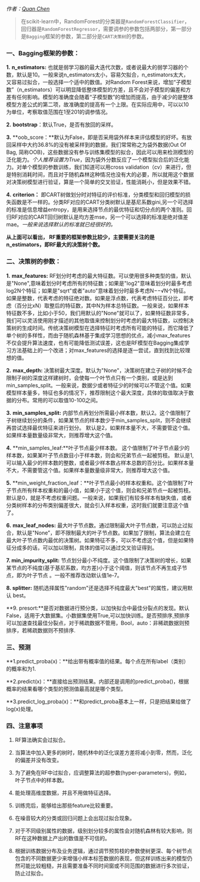 *作者：[Quan Chen](https://github.com/chenquan)*

>  在scikit-learn中，RandomForest的分类器是`RandomForestClassifier`，回归器是`RandomForestRegressor`，需要调参的参数包括两部分，第一部分是`Bagging`框架的参数，第二部分是`CART决策树`的参数。

### 一、Bagging框架的参数：

**1.** **n_estimators:** 也就是弱学习器的最大迭代次数，或者说最大的弱学习器的个数，默认是10。一般来说n_estimators太小，容易欠拟合，n_estimators太大，又容易过拟合，一般选择一个适中的数值。对Random Forest来说，增加“子模型数”（n_estimators）可以明显降低整体模型的方差，且不会对子模型的偏差和方差有任何影响。模型的准确度会随着“子模型数”的增加而提高，由于减少的是整体模型方差公式的第二项，故准确度的提高有一个上限。在实际应用中，可以以10为单位，考察取值范围在1至201的调参情况。

**2.** **bootstrap**：默认True，是否有放回的采样。

**3.** **oob_score：**默认为False，即是否采用袋外样本来评估模型的好坏。有放回采样中大约36.8%的没有被采样到的数据，我们常常称之为袋外数据(Out Of Bag, 简称OOB)，这些数据没有参与训练集模型的拟合，因此可以用来检测模型的泛化能力。*个人推荐设置为True*，因为袋外分数反应了一个模型拟合后的泛化能力。对单个模型的参数训练，我们知道可以用cross validation（cv）来进行，但是特别消耗时间，而且对于随机森林这种情况也没有大的必要，所以就用这个数据对决策树模型进行验证，算是一个简单的交叉验证，性能消耗小，但是效果不错。

**4.** **criterion：** 即CART树做划分时对特征的评价标准，分类模型和回归模型的损失函数是不一样的。分类RF对应的CART分类树默认是基尼系数gini,另一个可选择的标准是信息增益entropy，是用来选择节点的最优特征和切分点的两个准则。回归RF对应的CART回归树默认是均方差mse，另一个可以选择的标准是绝对值差mae。*一般来说选择默认的标准就已经很好的。*

**从上面可以看出， RF重要的框架参数比较少，主要需要关注的是 n_estimators，即RF最大的决策树个数。**

 

### 二、决策树的参数：

**1.** **max_features:** RF划分时考虑的最大特征数。可以使用很多种类型的值，默认是"None",意味着划分时考虑所有的特征数；如果是"log2"意味着划分时最多考虑log2N个特征；如果是"sqrt"或者"auto"意味着划分时最多考虑N−−√N个特征。如果是整数，代表考虑的特征绝对数。如果是浮点数，代表考虑特征百分比，即考虑（百分比xN）取整后的特征数，其中N为样本总特征数。一般来说，如果样本特征数不多，比如小于50，我们用默认的"None"就可以了，如果特征数非常多，我们可以灵活使用刚才描述的其他取值来控制划分时考虑的最大特征数，以控制决策树的生成时间。传统决策树模型在选择特征时考虑所有可能的特征，而它降低了单个树的多样性，而由于随机森林基于集成学习思想的优点，减小max_features不仅会提升算法速度，也有可能降低测试误差，这也是RF模型在Bagging集成学习方法基础上的一个改进；对max_features的选择是逐一尝试，直到找到比较理想的值。

**2.** **max_depth:** 决策树最大深度。默认为"None"，决策树在建立子树的时候不会限制子树的深度这样建树时，会使每一个叶节点只有一个类别，或是达到min_samples_split。一般来说，数据少或者特征少的时候可以不管这个值。如果模型样本量多，特征也多的情况下，推荐限制这个最大深度，具体的取值取决于数据的分布。常用的可以取值10-100之间。

**3.** **min_samples_split:** 内部节点再划分所需最小样本数，默认2。这个值限制了子树继续划分的条件，如果某节点的样本数少于min_samples_split，则不会继续再尝试选择最优特征来进行划分。 默认是2，如果样本量不大，不需要管这个值。如果样本量数量级非常大，则推荐增大这个值。

**4.** **min_samples_leaf:**叶子节点最少样本数。 这个值限制了叶子节点最少的样本数，如果某叶子节点数目小于样本数，则会和兄弟节点一起被剪枝。 默认是1,可以输入最少的样本数的整数，或者最少样本数占样本总数的百分比。如果样本量不大，不需要管这个值。如果样本量数量级非常大，则推荐增大这个值。

**5.** **min_weight_fraction_leaf：**叶子节点最小的样本权重和。这个值限制了叶子节点所有样本权重和的最小值，如果小于这个值，则会和兄弟节点一起被剪枝。 默认是0，就是不考虑权重问题。一般来说，如果我们有较多样本有缺失值，或者分类树样本的分布类别偏差很大，就会引入样本权重，这时我们就要注意这个值了。

**6.** **max_leaf_nodes:** 最大叶子节点数。通过限制最大叶子节点数，可以防止过拟合，默认是"None”，即不限制最大的叶子节点数。如果加了限制，算法会建立在最大叶子节点数内最优的决策树。如果特征不多，可以不考虑这个值，但是如果特征分成多的话，可以加以限制，具体的值可以通过交叉验证得到。

**7. min_impurity_split:** 节点划分最小不纯度。这个值限制了决策树的增长，如果某节点的不纯度(基于基尼系数，均方差)小于这个阈值，则该节点不再生成子节点，即为叶子节点 。一般不推荐改动默认值1e-7。

**8. splitter:** 随机选择属性"random"还是选择不纯度最大"best"的属性，建议用默认 best。

**9. presort:**是否对数据进行预分类，以加快拟合中最佳分裂点的发现。默认False，适用于大数据集。小数据集使用True,可以加快训练。是否预排序,预排序可以加速查找最佳分裂点，对于稀疏数据不管用，Bool，auto：非稀疏数据则预排序，若稀疏数据则不预排序.

### 三、预测

**1.predict_proba(x)：**给出带有概率值的结果。每个点在所有label（类别）的概率和为1. 

**2.predict(x)：**直接给出预测结果。内部还是调用的predict_proba()，根据概率的结果看哪个类型的预测值最高就是哪个类型。 

**3.predict_log_proba(x)：**和predict_proba基本上一样，只是把结果给做了log(x)处理。

### 四、注意事项

1. RF算法确实会过拟合。

2. 当算法中加入更多的树时，随机林中的泛化误差方差将减小到零，然而，泛化的偏差并没有改变。

3. 为了避免在RF中过拟合，应调整算法的超参数(hyper-parameters)，例如，叶子节点中的样本数。

4.  能处理高维度数据，并且不用做特征选择。
5.  训练完后，能够给出那些feature比较重要。
6.  在噪音较大的分类或回归问题上会出现过拟合现象。
7.  对于不同级别属性的数据，级别划分较多的属性会对随机森林有较大影响，则RF在这种数据上产出的数值是不可信的。 
8.  根据训练数据分布及业务逻辑，通过调节预剪枝的参数使树更深、每个树节点包含的不同数据更少来增强小样本标签数据的表现，但这样训练出来的模型仍然可能比较粗糙，并且需要准备不同时间窗或不同范围的数据进行多次验证，防止过拟合。 


